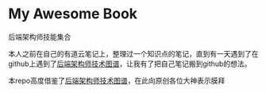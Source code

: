 # My Awesome Book

后端架构师技能集合

本人之前在自己的有道云笔记上，整理过一个知识点的笔记，直到有一天遇到了在github上遇到了[后端架构师技术图谱](https://github.com/xingshaocheng/architect-awesome)，让我有了把自己笔记搬到github的想法。

本repo高度借鉴了[后端架构师技术图谱](https://github.com/xingshaocheng/architect-awesome)，在此向原创各位大神表示膜拜





